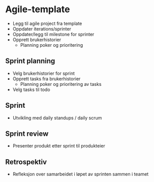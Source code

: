 # Agile-template
- Legg til agile project fra template
- Oppdater iterations/sprinter
- Oppdater/legg til milestone for sprinter
- Opprett brukerhistorier
  -  Planning poker og prioritering
## Sprint planning
-  Velg brukerhistorier for sprint
-  Opprett tasks fra brukerhistorier
   - Planning poker og prioritering av tasks
- Velg tasks til todo
## Sprint
- Utvikling med daily standups / daily scrum
## Sprint review
- Presenter produkt etter sprint til produkteier
## Retrospektiv
- Refleksjon over samarbeidet i løpet av sprinten sammen i teamet
